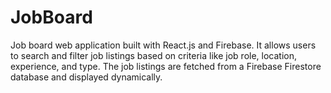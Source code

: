 # JobBoard
Job board web application built with React.js and Firebase. It allows users to search and filter job listings based on criteria like job role, location, experience, and type. The job listings are fetched from a Firebase Firestore database and displayed dynamically.
